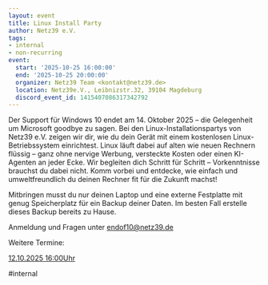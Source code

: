 ```yaml
---
layout: event
title: Linux Install Party
author: Netz39 e.V.
tags:
- internal
- non-recurring
event:
  start: '2025-10-25 16:00:00'
  end: '2025-10-25 20:00:00'
  organizer: Netz39 Team <kontakt@netz39.de>
  location: Netz39e.V., Leibnizstr.32, 39104 Magdeburg
  discord_event_id: 1415407086317342792
---
```

Der Support für Windows 10 endet am 14. Oktober 2025 – die Gelegenheit um Microsoft goodbye zu sagen. Bei den Linux-Installationspartys von Netz39 e.V. zeigen wir dir, wie du dein Gerät mit einem kostenlosen Linux-Betriebssystem einrichtest. Linux läuft dabei auf alten wie neuen Rechnern flüssig – ganz ohne nervige Werbung, versteckte Kosten oder einen KI-Agenten an jeder Ecke. Wir begleiten dich Schritt für Schritt – Vorkenntnisse brauchst du dabei nicht. Komm vorbei und entdecke, wie einfach und umweltfreundlich du deinen Rechner fit für die Zukunft machst!

Mitbringen musst du nur deinen Laptop und eine externe Festplatte mit genug Speicherplatz für ein Backup deiner Daten. Im besten Fall erstelle dieses Backup bereits zu Hause.

Anmeldung und Fragen unter endof10@netz39.de

Weitere Termine: 

[12.10.2025 16:00Uhr](https://www.netz39.de/events/2025/2025-10-12_linux_install_party )

#internal
